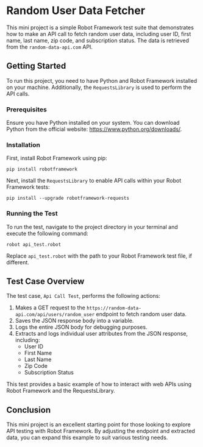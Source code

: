 # Random User Data Fetcher

This mini project is a simple Robot Framework test suite that demonstrates how to make an API call to fetch random user data, including user ID, first name, last name, zip code, and subscription status. The data is retrieved from the `random-data-api.com` API.

## Getting Started

To run this project, you need to have Python and Robot Framework installed on your machine. Additionally, the `RequestsLibrary` is used to perform the API calls.

### Prerequisites

Ensure you have Python installed on your system. You can download Python from the official website: https://www.python.org/downloads/.

### Installation

First, install Robot Framework using pip:

```
pip install robotframework
```

Next, install the `RequestsLibrary` to enable API calls within your Robot Framework tests:

```
pip install --upgrade robotframework-requests
```

### Running the Test

To run the test, navigate to the project directory in your terminal and execute the following command:

```
robot api_test.robot
```

Replace `api_test.robot` with the path to your Robot Framework test file, if different.

## Test Case Overview

The test case, `Api Call Test`, performs the following actions:

1. Makes a GET request to the `https://random-data-api.com/api/users/random_user` endpoint to fetch random user data.
2. Saves the JSON response body into a variable.
3. Logs the entire JSON body for debugging purposes.
4. Extracts and logs individual user attributes from the JSON response, including:
   - User ID
   - First Name
   - Last Name
   - Zip Code
   - Subscription Status

This test provides a basic example of how to interact with web APIs using Robot Framework and the RequestsLibrary.

## Conclusion

This mini project is an excellent starting point for those looking to explore API testing with Robot Framework. By adjusting the endpoint and extracted data, you can expand this example to suit various testing needs.
